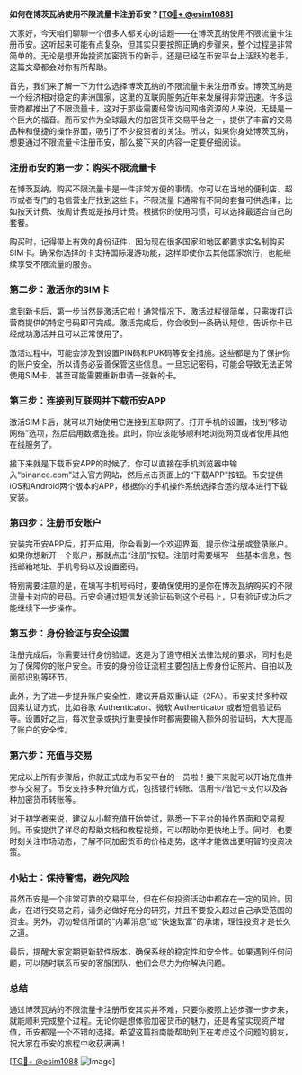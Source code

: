 **如何在博茨瓦纳使用不限流量卡注册币安？[[TG💪+ @esim1088](https://t.me/s/esim1088)]**

大家好，今天咱们聊聊一个很多人都关心的话题——在博茨瓦纳使用不限流量卡注册币安。这听起来可能有点复杂，但其实只要按照正确的步骤来，整个过程是非常简单的。无论是想开始投资加密货币的新手，还是已经在币安平台上活跃的老手，这篇文章都会对你有所帮助。

首先，我们来了解一下为什么选择博茨瓦纳的不限流量卡来注册币安。博茨瓦纳是一个经济相对稳定的非洲国家，这里的互联网服务近年来发展得非常迅速。许多运营商都推出了不限流量卡，这对于那些需要经常访问网络资源的人来说，无疑是一个巨大的福音。而币安作为全球最大的加密货币交易平台之一，提供了丰富的交易品种和便捷的操作界面，吸引了不少投资者的关注。所以，如果你身处博茨瓦纳，想要通过不限流量卡注册币安，那么接下来的内容一定要仔细阅读。

### 注册币安的第一步：购买不限流量卡

在博茨瓦纳，购买不限流量卡是一件非常方便的事情。你可以在当地的便利店、超市或者专门的电信营业厅找到这些卡。不限流量卡通常有不同的套餐可供选择，比如按天计费、按周计费或是按月计费。根据你的使用习惯，可以选择最适合自己的套餐。

购买时，记得带上有效的身份证件，因为现在很多国家和地区都要求实名制购买SIM卡。确保你选择的卡支持国际漫游功能，这样即使你去其他国家旅行，也能继续享受不限流量的服务。

### 第二步：激活你的SIM卡

拿到新卡后，第一步当然是激活它啦！通常情况下，激活过程很简单，只需拨打运营商提供的特定号码即可完成。激活完成后，你会收到一条确认短信，告诉你卡已经成功激活并且可以正常使用了。

激活过程中，可能会涉及到设置PIN码和PUK码等安全措施。这些都是为了保护你的账户安全，所以请务必妥善保管这些信息。一旦忘记密码，可能会导致无法正常使用SIM卡，甚至可能需要重新申请一张新的卡。

### 第三步：连接到互联网并下载币安APP

激活SIM卡后，就可以开始使用它连接到互联网了。打开手机的设置，找到“移动网络”选项，然后启用数据连接。此时，你应该能够顺利地浏览网页或者使用其他在线服务了。

接下来就是下载币安APP的时候了。你可以直接在手机浏览器中输入“binance.com”进入官方网站，然后点击页面上的“下载APP”按钮。币安提供iOS和Android两个版本的APP，根据你的手机操作系统选择合适的版本进行下载安装。

### 第四步：注册币安账户

安装完币安APP后，打开应用，你会看到一个欢迎界面，提示你注册或登录账户。如果你想新开一个账户，那就点击“注册”按钮。注册时需要填写一些基本信息，包括邮箱地址、手机号码以及设置密码。

特别需要注意的是，在填写手机号码时，要确保使用的是你在博茨瓦纳购买的不限流量卡对应的号码。币安会通过短信发送验证码到这个号码上，只有验证成功后才能继续下一步操作。

### 第五步：身份验证与安全设置

注册完成后，你需要进行身份验证。这是为了遵守相关法律法规的要求，同时也是为了保障你的账户安全。币安的身份验证流程主要包括上传身份证照片、自拍以及面部识别等环节。

此外，为了进一步提升账户安全性，建议开启双重认证（2FA）。币安支持多种双因素认证方式，比如谷歌 Authenticator、微软 Authenticator 或者短信验证码等。设置好之后，每次登录或执行重要操作时都需要输入额外的验证码，大大提高了账户的安全性。

### 第六步：充值与交易

完成以上所有步骤后，你就正式成为币安平台的一员啦！接下来就可以开始充值并参与交易了。币安支持多种充值方式，包括银行转账、信用卡/借记卡支付以及各种加密货币转账等。

对于初学者来说，建议从小额充值开始尝试，熟悉一下平台的操作界面和交易规则。币安提供了详尽的帮助文档和教程视频，可以帮助你更快地上手。同时，也要时刻关注市场动态，了解不同加密货币的价格走势，这样才能做出更明智的投资决策。

### 小贴士：保持警惕，避免风险

虽然币安是一个非常可靠的交易平台，但在任何投资活动中都存在一定的风险。因此，在进行交易之前，请务必做好充分的研究，并且不要投入超过自己承受范围的资金。另外，切勿轻信所谓的“内幕消息”或“快速致富”的承诺，理性投资才是长久之道。

最后，提醒大家定期更新软件版本，确保系统的稳定性和安全性。如果遇到任何问题，可以随时联系币安的客服团队，他们会尽力为你解决问题。

### 总结

通过博茨瓦纳的不限流量卡注册币安其实并不难，只要你按照上述步骤一步步来，就能顺利完成整个过程。无论你是想体验加密货币的魅力，还是希望实现资产增值，币安都是一个不错的选择。希望这篇指南能帮助到正在考虑这个问题的朋友，祝大家在币安的旅程中收获满满！

[[TG💪+ @esim1088](https://t.me/s/esim1088) ![Image](https://i.postimg.cc/4NQfJmqS/Snipaste-2025-05-13-00-14-12.png)]
